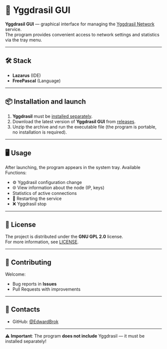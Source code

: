 # 🌳 Yggdrasil GUI

**Yggdrasil GUI** — graphical interface for managing the [Yggdrasil Network](https://yggdrasil-network.github.io/) service.  
The program provides convenient access to network settings and statistics via the tray menu.   

---

## 🛠 Stack
- **Lazarus** (IDE)
- **FreePascal** (Language)  

---

## 📦 Installation and launch
1. **Yggdrasil** must be [installed separately](https://yggdrasil-network.github.io/installation.html).  
2. Download the latest version of **Yggdrasil GUI** from [releases](https://github.com/EdwardBrok/yggdrasil-network-gui/releases).  
3. Unzip the archive and run the executable file (the program is portable, no installation is required).  

---

## 🖥 Usage
After launching, the program appears in the system tray. Available Functions:
- ⚙️ Yggdrasil configuration change  
- 🌐 View information about the node (IP, keys)  
- Statistics of active connections  
- 🔄 Restarting the service  
- ❌ Yggdrasil stop  

---

## 📜 License
The project is distributed under the **GNU GPL 2.0** license.  
For more information, see [LICENSE](LICENSE).  

---

## 🤝 Contributing
Welcome:  
- Bug reports in **Issues**  
- Pull Requests with improvements  

---

## 📩 Contacts
- GitHub: [@EdwardBrok](https://github.com/EdwardBrok)  

---

⚠️ **Important**: The program **does not include** Yggdrasil — it must be installed separately!
